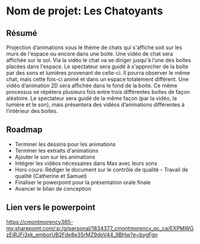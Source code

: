 # Nom de projet: Les Chatoyants

## Résumé
Projection d’animations sous le thème de chats qui s'affiche soit sur les murs de l'espace ou encore dans une boite. Une vidéo de chat sera affichée sur le sol. Via la vidéo le chat va se diriger jusqu'à l’une des boîtes placées dans l'espace. Le spectateur sera guidé à s'approcher de la boîte par des sons et lumières provenant de celle-ci. Il pourra observer le même chat, mais cette fois-ci animé et dans un espace totalement différent. Une vidéo d’animation 2D sera affichée dans le fond de la boite. Ce même processus se répètera plusieurs fois entre trois différentes boites de façon aléatoire. Le spectateur sera guidé de la même façon (par la vidéo, la lumière et le son), mais présentera des vidéos d’animations différentes à l’intérieur des boites. 

## Roadmap
* Terminer les dessins pour les animations
* Terminer les extraits d'animations
* Ajouter le son sur les animations
* Intégrer les vidéos nécessaires dans Max avec leurs sons
* Hors cours: Rédiger le document sur le contrôle de qualité - Travail de qualité (Catherine et Samuel)
* Finaliser le powerpoint pour la présentation orale finale
* Avancer le bilan de conception

## Lien vers le powerpoint
https://cmontmorency365-my.sharepoint.com/:p:/g/personal/1834377_cmontmorency_qc_ca/EXPMWGzEjRJFi3xk_emborUB2Fde8e35rMZ9doV44_9BHw?e=bygFgn 
